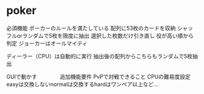 # poker
必須機能
ポーカーのルールを満たしている
配列に53枚のカードを収納
シャッフルorランダムで5枚を限度に抽出
選択した枚数だけ引き直し
役が高い順から判定
ジョーカーはオールマイティ

ディーラー（CPU）は自動的に実行
抽出後の配列からこちらもランダムで5枚抽出

GUIで動かす　　　　
追加機能要件
PvPで対戦できること
CPUの難易度設定
easyは交換しないnormalは交換するhardはワンペア以上など…